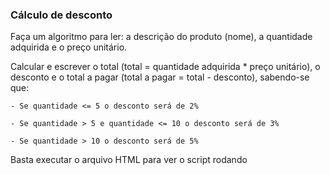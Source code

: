 ### Cálculo de desconto

Faça um algoritmo para ler: a descrição do produto (nome), a quantidade adquirida e o preço unitário. 

Calcular e escrever o total (total = quantidade adquirida * preço unitário), o desconto e o total a pagar (total a pagar = total - desconto), sabendo-se que:

```
- Se quantidade <= 5 o desconto será de 2%
 
- Se quantidade > 5 e quantidade <= 10 o desconto será de 3%
 
- Se quantidade > 10 o desconto será de 5%
```

Basta executar o arquivo HTML para ver o script rodando